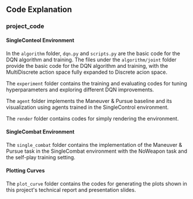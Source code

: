 ## Code Explanation
### project_code
#### SingleConteol Environment
In the `algorithm` folder, `dqn.py` and `scripts.py` are the basic code for the DQN algorithm and training. The files under the `algorithm/joint` folder provide the basic code for the DQN algorithm and training, with the MultiDiscrete action space fully expanded to Discrete acion space.

The `experiment` folder contains the training and evaluating codes for tuning hyperparameters and exploring different DQN improvements.

The `agent` folder implements the Maneuver & Pursue baseline and its visualization using agents trained in the SingleControl environment.

The `render` folder contains codes for simply rendering the environment.

#### SingleCombat Environment
The `single_combat` folder contains the implementation of the Maneuver & Pursue task in the SingleCombat environment with the NoWeapon task and the self-play training setting.

#### Plotting Curves
The `plot_curve` folder contains the codes for generating the plots shown in this project's technical report and presentation slides.